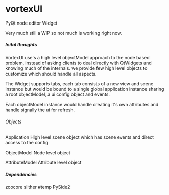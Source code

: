 # vortexUI
PyQt node editor Widget

Very much still a WIP so not much is working right now.

##### Inital thoughts #####

VortexUI use's a high level objectModel approach to the node based problem,
instead of asking clients to deal directly with QtWidgets and knowing much of the internals.
we provide few high level objects to customize which should handle all aspects.

The Widget supports tabs, each tab consists of a new view and scene instance
but would be bound to a single global application instance sharing a root objectModel,
a ui config object and events.

Each objectModel instance would handle creating it's own attributes and handle
signally the ui for refresh.


###### Objects ######
Application
    High level scene object which has scene events and direct access to the config

ObjectModel
    Node level object

AttributeModel
    Attribute level object

##### Dependencies #####
zoocore
slither #temp
PySide2
